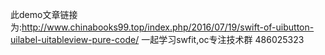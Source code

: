 此demo文章链接为:http://www.chinabooks99.top/index.php/2016/07/19/swift-of-uibutton-uilabel-uitableview-pure-code/
一起学习swfit,oc专注技术群  486025323



